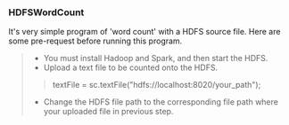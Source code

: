 ### HDFSWordCount
It's very simple program of 'word count' with a HDFS source file. Here are some pre-request before running this program. 
 
>* You must install Hadoop and Spark, and then start the HDFS.
>* Upload a text file to be counted onto the HDFS.
>>    textFile = sc.textFile("hdfs://localhost:8020/your_path");
>
>* Change the HDFS file path to the corresponding file path where your uploaded file in previous step.